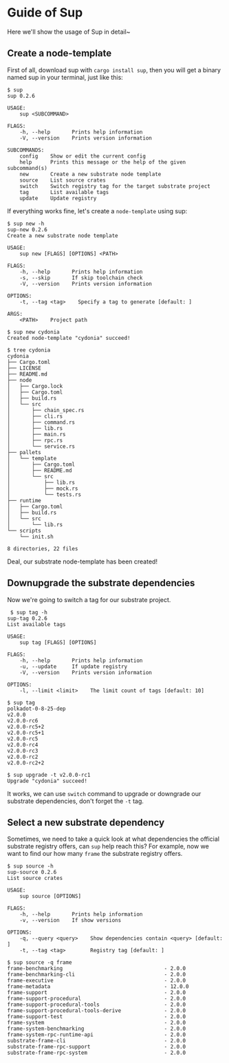 # Guide of Sup

Here we'll show the usage of Sup in detail~

## Create a node-template

First of all, download sup with `cargo install sup`, then you will get a binary
named sup in your terminal, just like this:

```text
$ sup
sup 0.2.6

USAGE:
    sup <SUBCOMMAND>

FLAGS:
    -h, --help       Prints help information
    -V, --version    Prints version information

SUBCOMMANDS:
    config    Show or edit the current config
    help      Prints this message or the help of the given subcommand(s)
    new       Create a new substrate node template
    source    List source crates
    switch    Switch registry tag for the target substrate project
    tag       List available tags
    update    Update registry
```

If everything works fine, let's create a `node-template` using sup:

```
$ sup new -h
sup-new 0.2.6
Create a new substrate node template

USAGE:
    sup new [FLAGS] [OPTIONS] <PATH>

FLAGS:
    -h, --help       Prints help information
    -s, --skip       If skip toolchain check
    -V, --version    Prints version information

OPTIONS:
    -t, --tag <tag>    Specify a tag to generate [default: ]

ARGS:
    <PATH>    Project path
    
$ sup new cydonia
Created node-template "cydonia" succeed!

$ tree cydonia
cydonia
├── Cargo.toml
├── LICENSE
├── README.md
├── node
│   ├── Cargo.lock
│   ├── Cargo.toml
│   ├── build.rs
│   └── src
│       ├── chain_spec.rs
│       ├── cli.rs
│       ├── command.rs
│       ├── lib.rs
│       ├── main.rs
│       ├── rpc.rs
│       └── service.rs
├── pallets
│   └── template
│       ├── Cargo.toml
│       ├── README.md
│       └── src
│           ├── lib.rs
│           ├── mock.rs
│           └── tests.rs
├── runtime
│   ├── Cargo.toml
│   ├── build.rs
│   └── src
│       └── lib.rs
└── scripts
    └── init.sh

8 directories, 22 files
```

Deal, our substrate node-template has been created!


## Downupgrade the substrate dependencies

Now we're going to switch a tag for our substrate project.

```
 $ sup tag -h
sup-tag 0.2.6
List available tags

USAGE:
    sup tag [FLAGS] [OPTIONS]

FLAGS:
    -h, --help       Prints help information
    -u, --update     If update registry
    -V, --version    Prints version information

OPTIONS:
    -l, --limit <limit>    The limit count of tags [default: 10]
    
$ sup tag
polkadot-0-8-25-dep
v2.0.0
v2.0.0-rc6
v2.0.0-rc5+2
v2.0.0-rc5+1
v2.0.0-rc5
v2.0.0-rc4
v2.0.0-rc3
v2.0.0-rc2
v2.0.0-rc2+2

$ sup upgrade -t v2.0.0-rc1
Upgrade "cydonia" succeed!
```

It works, we can use `switch` command to upgrade or downgrade our substrate
dependencies, don't forget the `-t` tag.


## Select a new substrate dependency

Sometimes, we need to take a quick look at what dependencies the official substrate registry
offers, can `sup` help reach this? For example, now we want to find our how many `frame` the
substrate registry offers.

```
$ sup source -h
sup-source 0.2.6
List source crates

USAGE:
    sup source [OPTIONS]

FLAGS:
    -h, --help       Prints help information
    -v, --version    If show versions

OPTIONS:
    -q, --query <query>    Show dependencies contain <query> [default: ]
    -t, --tag <tag>        Registry tag [default: ]

$ sup source -q frame
frame-benchmarking                                 - 2.0.0
frame-benchmarking-cli                             - 2.0.0
frame-executive                                    - 2.0.0
frame-metadata                                     - 12.0.0
frame-support                                      - 2.0.0
frame-support-procedural                           - 2.0.0
frame-support-procedural-tools                     - 2.0.0
frame-support-procedural-tools-derive              - 2.0.0
frame-support-test                                 - 2.0.0
frame-system                                       - 2.0.0
frame-system-benchmarking                          - 2.0.0
frame-system-rpc-runtime-api                       - 2.0.0
substrate-frame-cli                                - 2.0.0
substrate-frame-rpc-support                        - 2.0.0
substrate-frame-rpc-system                         - 2.0.0
```
